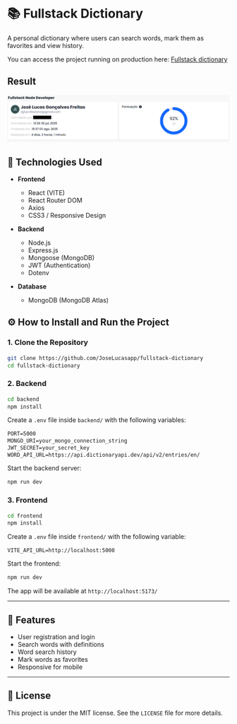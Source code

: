# 📚 Fullstack Dictionary

A personal dictionary where users can search words, mark them as favorites and view history.

You can access the project running on production here: <a href="https://fullstack-dictionary-kappa.vercel.app/">Fullstack dictionary</a>

## Result

<img src="./avaliação.png" width="700"  />

## 🚀 Technologies Used

- **Frontend**
  - React (VITE)
  - React Router DOM
  - Axios
  - CSS3 / Responsive Design

- **Backend**
  - Node.js
  - Express.js
  - Mongoose (MongoDB)
  - JWT (Authentication)
  - Dotenv

- **Database**
  - MongoDB (MongoDB Atlas)

## ⚙️ How to Install and Run the Project

### 1. Clone the Repository

```bash
git clone https://github.com/JoseLucasapp/fullstack-dictionary
cd fullstack-dictionary
```

### 2. Backend

```bash
cd backend
npm install
```

Create a `.env` file inside `backend/` with the following variables:

```env
PORT=5000
MONGO_URI=your_mongo_connection_string
JWT_SECRET=your_secret_key
WORD_API_URL=https://api.dictionaryapi.dev/api/v2/entries/en/
```

Start the backend server:

```bash
npm run dev
```

### 3. Frontend

```bash
cd frontend
npm install
```

Create a `.env` file inside `frontend/` with the following variable:

```env
VITE_API_URL=http://localhost:5000
```

Start the frontend:

```bash
npm run dev
```

The app will be available at `http://localhost:5173/`

---

## 📌 Features

- User registration and login
- Search words with definitions
- Word search history
- Mark words as favorites
- Responsive for mobile

---

## 📄 License

This project is under the MIT license. See the `LICENSE` file for more details.
